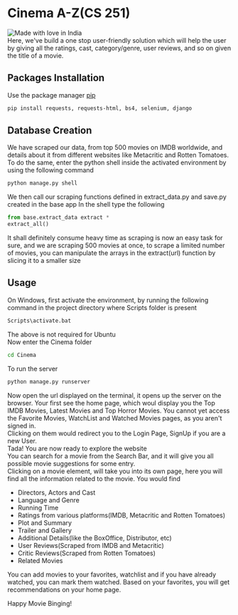 # Cinema A-Z(CS 251)

![Made with love in India](https://madewithlove.now.sh/in) <br>
Here, we've build a one stop user-friendly solution which will help the user by giving all the ratings, cast, category/genre, user reviews, and so on given the title of a movie. 

## Packages Installation
Use the package manager [pip](https://pip.pypa.io/en/stable/)
```bash
pip install requests, requests-html, bs4, selenium, django
```
## Database Creation
We have scraped our data, from top 500 movies on IMDB worldwide, and details about it from different websites like Metacritic and Rotten Tomatoes.
To do the same, enter the python shell inside the activated environment by using the following command
```bash
python manage.py shell
```
We then call our scraping functions defined in extract_data.py and save.py created in the base app
In the shell type the following
```python
from base.extract_data extract *
extract_all()
```
It shall definitely consume heavy time as scraping is now an easy task for sure, and we are scraping 500 movies at once, to scrape a limited number of movies, you can manipulate the arrays in the extract(url) function by slicing it to a smaller size 

## Usage
On Windows, first activate the environment, by running the following command in the project directory where Scripts folder is present
```bash
Scripts\activate.bat
```
The above is not required for Ubuntu<br>
Now enter the Cinema folder
```bash
cd Cinema
```
To run the server
```bash
python manage.py runserver
```
Now open the url displayed on the terminal, it opens up the server on the browser. Your first see the home page, which woul display you the Top IMDB Movies, Latest Movies and Top Horror Movies. You cannot yet access the Favorite Movies, WatchList and Watched Movies pages, as you aren't signed in.<br>
Clicking on them would redirect you to the Login Page, SignUp if you are a new User. <br>
Tada! You are now ready to explore the website <br>
You can search for a movie from the Search Bar, and it will give you all possible movie suggestions for some entry.<br>
Clicking on a movie element, will take you into its own page, here you will find all the information related to the movie. You would find
* Directors, Actors and Cast
* Language and Genre
* Running Time
* Ratings from various platforms(IMDB, Metacritic and Rotten Tomatoes)
* Plot and Summary 
* Trailer and Gallery
* Additional Details(like the BoxOffice, Distributor, etc)
* User Reviews(Scraped from IMDB and Metacritic)
* Critic Reviews(Scraped from Rotten Tomatoes)
* Related Movies

You can add movies to your favorites, watchlist and if you have already watched, you can mark them watched. Based on your favorites, you will get recommendations on your home page. <br>

Happy Movie Binging!

